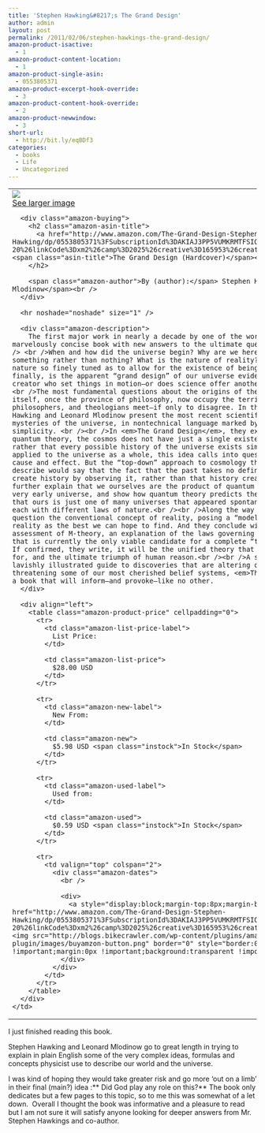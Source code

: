 ```yaml
---
title: 'Stephen Hawking&#8217;s The Grand Design'
author: admin
layout: post
permalink: /2011/02/06/stephen-hawkings-the-grand-design/
amazon-product-isactive:
  - 1
amazon-product-content-location:
  - 1
amazon-product-single-asin:
  - 0553805371
amazon-product-excerpt-hook-override:
  - 3
amazon-product-content-hook-override:
  - 2
amazon-product-newwindow:
  - 3
short-url:
  - http://bit.ly/eqBDf3
categories:
  - books
  - Life
  - Uncategorized
---
```

  


<table cellpadding="0" class="amazon-product-table">
  <tr>
    <td valign="top">
      <div class="amazon-image-wrapper">
        <a href="http://www.amazon.com/The-Grand-Design-Stephen-Hawking/dp/0553805371%3FSubscriptionId%3DAKIAJ3PP5VUMKRMTFSIQ%26tag%3Dislasanallife-20%26linkCode%3Dxm2%26camp%3D2025%26creative%3D165953%26creativeASIN%3D0553805371" ><img src="http://ecx.images-amazon.com/images/I/513KvuwAv9L._SL160_.jpg" class="amazon-image amazon-image" /></a><br /> <a rel="appiplightbox-0553805371" href="http://ecx.images-amazon.com/images/I/513KvuwAv9L.jpg"><span class="amazon-tiny">See larger image</span></a>
      </div>
      
      <div class="amazon-buying">
        <h2 class="amazon-asin-title">
          <a href="http://www.amazon.com/The-Grand-Design-Stephen-Hawking/dp/0553805371%3FSubscriptionId%3DAKIAJ3PP5VUMKRMTFSIQ%26tag%3Dislasanallife-20%26linkCode%3Dxm2%26camp%3D2025%26creative%3D165953%26creativeASIN%3D0553805371" ><span class="asin-title">The Grand Design (Hardcover)</span></a>
        </h2>
        
        <span class="amazon-author">By (author):</span> Stephen Hawking, Leonard Mlodinow</span><br />
      </div>
      
      <hr noshade="noshade" size="1" />
      
      <div class="amazon-description">
        The first major work in nearly a decade by one of the world's great thinkers—a marvelously concise book with new answers to the ultimate questions of life:<br /> <br />When and how did the universe begin? Why are we here? Why is there something rather than nothing? What is the nature of reality? Why are the laws of nature so finely tuned as to allow for the existence of beings like ourselves? And, finally, is the apparent “grand design” of our universe evidence of a benevolent creator who set things in motion—or does science offer another explanation? <br /><br />The most fundamental questions about the origins of the universe and of life itself, once the province of philosophy, now occupy the territory where scientists, philosophers, and theologians meet—if only to disagree. In their new book, Stephen Hawking and Leonard Mlodinow present the most recent scientific thinking about the mysteries of the universe, in nontechnical language marked by both brilliance and simplicity. <br /><br />In <em>The Grand Design</em>, they explain that according to quantum theory, the cosmos does not have just a single existence or history, but rather that every possible history of the universe exists simultaneously. When applied to the universe as a whole, this idea calls into question the very notion of cause and effect. But the “top-down” approach to cosmology that Hawking and Mlodinow describe would say that the fact that the past takes no definite form means that we create history by observing it, rather than that history creates us. The authors further explain that we ourselves are the product of quantum fluctuations in the very early universe, and show how quantum theory predicts the “multiverse”—the idea that ours is just one of many universes that appeared spontaneously out of nothing, each with different laws of nature.<br /><br />Along the way Hawking and Mlodinow question the conventional concept of reality, posing a “model-dependent” theory of reality as the best we can hope to find. And they conclude with a riveting assessment of M-theory, an explanation of the laws governing us and our universe that is currently the only viable candidate for a complete “theory of everything.” If confirmed, they write, it will be the unified theory that Einstein was looking for, and the ultimate triumph of human reason.<br /><br />A succinct, startling, and lavishly illustrated guide to discoveries that are altering our understanding and threatening some of our most cherished belief systems, <em>The Grand Design </em>is a book that will inform—and provoke—like no other.
      </div>
      
      <div align="left">
        <table class="amazon-product-price" cellpadding="0">
          <tr>
            <td class="amazon-list-price-label">
              List Price:
            </td>
            
            <td class="amazon-list-price">
              $28.00 USD
            </td>
          </tr>
          
          <tr>
            <td class="amazon-new-label">
              New From:
            </td>
            
            <td class="amazon-new">
              $5.98 USD <span class="instock">In Stock</span>
            </td>
          </tr>
          
          <tr>
            <td class="amazon-used-label">
              Used from:
            </td>
            
            <td class="amazon-used">
              $0.59 USD <span class="instock">In Stock</span>
            </td>
          </tr>
          
          <tr>
            <td valign="top" colspan="2">
              <div class="amazon-dates">
                <br />
                
                <div>
                  <a style="display:block;margin-top:8px;margin-bottom:5px;width:165px;"  href="http://www.amazon.com/The-Grand-Design-Stephen-Hawking/dp/0553805371%3FSubscriptionId%3DAKIAJ3PP5VUMKRMTFSIQ%26tag%3Dislasanallife-20%26linkCode%3Dxm2%26camp%3D2025%26creative%3D165953%26creativeASIN%3D0553805371"><img src="http://blogs.bikecrawler.com/wp-content/plugins/amazon-product-in-a-post-plugin/images/buyamzon-button.png" border="0" style="border:0 none !important;margin:0px !important;background:transparent !important;" /></a>
                </div>
              </div>
            </td>
          </tr>
        </table>
      </div>
    </td>
  </tr>
</table>

<div class="appip-multi-divider">
  <!--appip divider-->
</div>

  


I just finished reading this book.

Stephen Hawking and Leonard Mlodinow go to great length in trying to explain in plain English some of the very complex ideas, formulas and concepts physicist use to describe our world and the universe.

I was kind of hoping they would take greater risk and go more &#8216;out on a limb&#8217; in their final (main?) idea :** Did God play any role on this?** The book only dedicates but a few pages to this topic, so to me this was somewhat of a let down.  Overall I thought the book was informative and a pleasure to read but I am not sure it will satisfy anyone looking for deeper answers from Mr. Stephen Hawkings and co-author.